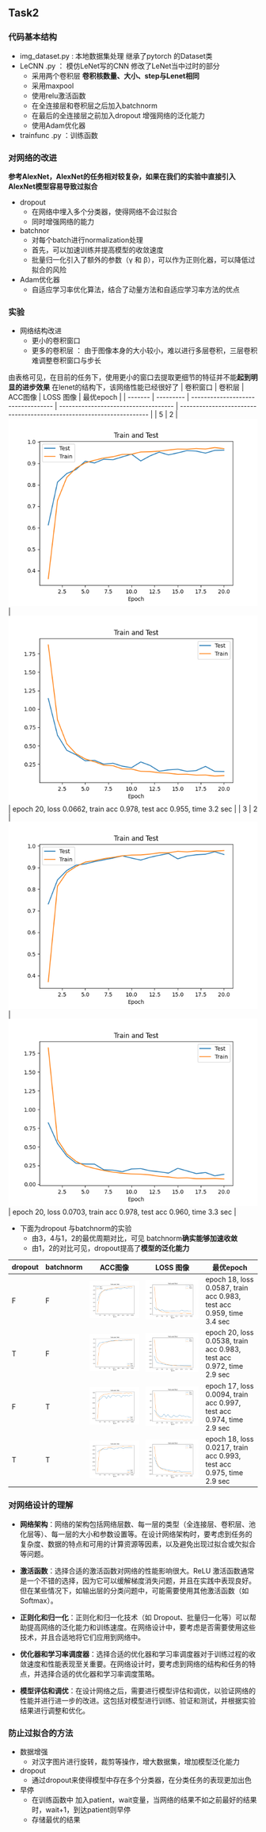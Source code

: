 ## Task2
### 代码基本结构
- img_dataset.py : 本地数据集处理 继承了pytorch 的Dataset类
- LeCNN .py ： 模仿LeNet写的CNN 修改了LeNet当中过时的部分
  - 采用两个卷积层  **卷积核数量、大小、step与Lenet相同**
  - 采用maxpool
  - 使用relu激活函数
  - 在全连接层和卷积层之后加入batchnorm
  - 在最后的全连接层之前加入dropout 增强网络的泛化能力
  - 使用Adam优化器
- trainfunc .py ：训练函数

### 对网络的改进
**参考AlexNet，AlexNet的任务相对较复杂，如果在我们的实验中直接引入AlexNet模型容易导致过拟合**
- dropout
  - 在网络中埋入多个分类器，使得网络不会过拟合
  - 同时增强网络的能力
- batchnor
  - 对每个batch进行normalization处理
  - 首先，可以加速训练并提高模型的收敛速度
  - 批量归一化引入了额外的参数（γ 和 β），可以作为正则化器，可以降低过拟合的风险
- Adam优化器
  - 自适应学习率优化算法，结合了动量方法和自适应学习率方法的优点

### 实验
- 网络结构改进
  - 更小的卷积窗口
  - 更多的卷积层 ： 由于图像本身的大小较小，难以进行多层卷积，三层卷积难调整卷积窗口与步长
  
由表格可见，在目前的任务下，使用更小的窗口去提取更细节的特征并不能**起到明显的进步效果**
在lenet的结构下，该网络性能已经很好了
| 卷积窗口 | 卷积层 | ACC图像                            | LOSS 图像                            | 最优epoch                                                            |
| ------- | --------- | ---------------------------------- | ------------------------------------ | -------------------------------------------------------------------- |
|   5    |     2     | ![alt text](experience/32_acc.png) | ![alt text](experience/32_train.png) | epoch 20, loss 0.0662, train acc 0.978, test acc 0.955, time 3.2 sec |
|    3    |      2    | ![alt text](experience/52_acc.png) | ![alt text](experience/52_train.png) | epoch 20, loss 0.0703, train acc 0.978, test acc 0.960, time 3.3 sec |



- 下面为dropout 与batchnorm的实验
    - 由3，4与1，2的最优周期对比，可见 batchnorm**确实能够加速收敛**
    - 由1，2的对比可见，dropout提高了**模型的泛化能力**


|dropout | batchnorm                   | ACC图像                                         | LOSS 图像 |  最优epoch|
| --------|-------------- | -------------------------------------------- |-----------| --------|
|   F    |    F   |         ![alt text](experience/FF_acc.png) | ![alt text](experience/TT_train.png)|epoch 18, loss 0.0587, train acc 0.983, test acc 0.959, time 3.4 sec|
|    T    |    F     |    ![alt text](experience/TF_acc.png)    |![alt text](experience/TF_train.png)|epoch 20, loss 0.0538, train acc 0.983, test acc 0.972, time 2.9 sec|
|    F    |    T    |    ![alt text](experience/FT_acc.png)     |![alt text](experience/FT_train.png)|epoch 17, loss 0.0094, train acc 0.997, test acc 0.974, time 2.9 sec|
|    T    |    T     |    ![alt text](experience/TT_acc.png)    |![alt text](experience/FF_train.png)|epoch 18, loss 0.0217, train acc 0.993, test acc 0.975, time 2.9 sec|
### 对网络设计的理解


* **网络架构**：网络的架构包括网络层数、每一层的类型（全连接层、卷积层、池化层等）、每一层的大小和参数设置等。在设计网络架构时，要考虑到任务的复杂度、数据的特点和可用的计算资源等因素，以及避免出现过拟合或欠拟合等问题。

* **激活函数**：选择合适的激活函数对网络的性能影响很大。ReLU 激活函数通常是一个不错的选择，因为它可以缓解梯度消失问题，并且在实践中表现良好。但在某些情况下，如输出层的分类问题中，可能需要使用其他激活函数（如 Softmax）。

* **正则化和归一化**：正则化和归一化技术（如 Dropout、批量归一化等）可以帮助提高网络的泛化能力和训练速度。在网络设计中，要考虑是否需要使用这些技术，并且合适地将它们应用到网络中。

* **优化器和学习率调度器**：选择合适的优化器和学习率调度器对于训练过程的收敛速度和性能表现至关重要。在网络设计时，要考虑到网络的结构和任务的特点，并选择合适的优化器和学习率调度策略。

* **模型评估和调优**：在设计网络之后，需要进行模型评估和调优，以验证网络的性能并进行进一步的改进。这包括对模型进行训练、验证和测试，并根据实验结果进行调整和优化。

### 防止过拟合的方法
- 数据增强
  - 对汉字图片进行旋转，裁剪等操作，增大数据集，增加模型泛化能力
- dropout
  - 通过dropout来使得模型中存在多个分类器，在分类任务的表现更加出色
- 早停
  - 在训练函数中 加入patient，wait变量，当网络的结果不如之前最好的结果时，wait+1，到达patient则早停
  - 存储最优的结果
  

